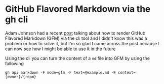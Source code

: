# GitHub Flavored Markdown via the gh cli

Adam Johnson had a recent [post](https://adamj.eu/tech/2025/04/16/github-render-markdown-api/) talking about how to render GitHub Flavored Markdown (GFM) via the cli tool and I didn't know this was a problem or how to solve it, but I'm so glad I came across the post because I can now see how I might be able to use it in the future

Using the cli you can turn the content of a `md` file into GFM by using the following

	gh api markdown -F mode=gfm -F text=@example.md -F context={owner}/{repo}
	
